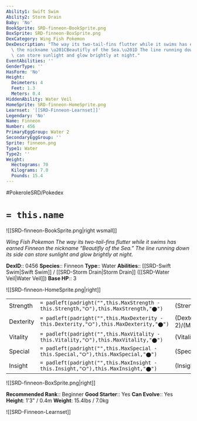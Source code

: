 ```yaml
---
Ability1: Swift Swim
Ability2: Storm Drain
Baby: 'No'
BookSprite: SRD-finneon-BookSprite.png
BoxSprite: SRD-finneon-BoxSprite.png
DexCategory: Wing Fish Pokemon
DexDescription: "The way its two-tail-fins flutter while it swims has earned Finneon\
  \ the nickname \u201CBeautifly of the Sea.\u201D The line running down its side\
  \ can store sunlight and glow brightly at night."
EventAbilities: ''
GenderType: ''
HasForm: 'No'
Height:
  Deimeters: 4
  Feet: 1.3
  Meters: 0.4
HiddenAbility: Water Veil
HomeSprite: SRD-finneon-HomeSprite.png
Learnset: '[[SRD-Finneon-Learnset]]'
Legendary: 'No'
Name: Finneon
Number: 456
PrimaryEggGroup: Water 2
SecondaryEggGroup: ''
Sprite: finneon.png
Type1: Water
Type2: ''
Weight:
  Hectograms: 70
  Kilograms: 7.0
  Pounds: 15.4
---
```


#PokeroleSRD/Pokedex

# `= this.name`

![[SRD-finneon-BookSprite.png|right wsmall]]

*Wing Fish Pokemon*
*The way its two-tail-fins flutter while it swims has earned Finneon the nickname “Beautifly of the Sea.” The line running down its side can store sunlight and glow brightly at night.*

**DexID**:: 0456
**Species**:: Finneon
**Type**:: Water
**Abilities**:: [[SRD-Swift Swim|Swift Swim]] / [[SRD-Storm Drain|Storm Drain]] ([[SRD-Water Veil|Water Veil]])
**Base HP**:: 3

![[SRD-finneon-HomeSprite.png|right]]

|           |                                                                                        |                                          |
| --------- | -------------------------------------------------------------------------------------- | ---------------------------------------- |
| Strength  | `= padleft(padright("",this.MaxStrength - this.Strength,"⭘"),this.MaxStrength,"⬤")`    | (Strength::2)/(MaxStrength::4)   |
| Dexterity | `= padleft(padright("",this.MaxDexterity - this.Dexterity,"⭘"),this.MaxDexterity,"⬤")` | (Dexterity:: 2)/(MaxDexterity::4) |
| Vitality  | `= padleft(padright("",this.MaxVitality - this.Vitality,"⭘"),this.MaxVitality,"⬤")`    | (Vitality::2)/(MaxVitality::4)   |
| Special   | `= padleft(padright("",this.MaxSpecial - this.Special,"⭘"),this.MaxSpecial,"⬤")`       | (Special::2)/(MaxSpecial::4)     |
| Insight   | `= padleft(padright("",this.MaxInsight - this.Insight,"⭘"),this.MaxInsight,"⬤")`       | (Insight::2)/(MaxInsight::4)     |

![[SRD-finneon-BoxSprite.png|right]]

**Recommended Rank**:: Beginner
**Good Starter**:: Yes
**Can Evolve**:: Yes
**Height**: 1'3" / 0.4m
**Weight**: 15.4lbs / 7.0kg

![[SRD-Finneon-Learnset]]